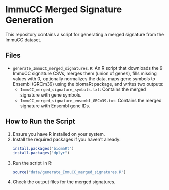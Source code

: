 # ImmuCC Merged Signature Generation

This repository contains a script for generating a merged signature from the ImmuCC dataset.

## Files

- `generate_ImmuCC_merged_signatures.R`: An R script that downloads the 9 ImmuCC signature CSVs, merges them (union of genes), fills missing values with 0, optionally normalizes the data, maps gene symbols to Ensembl (GRCm39) using the biomaRt package, and writes two outputs:
  - `ImmuCC_merged_signature_symbols.txt`: Contains the merged signature with gene symbols.
  - `ImmuCC_merged_signature_ensembl_GRCm39.txt`: Contains the merged signature with Ensembl gene IDs.

## How to Run the Script

1. Ensure you have R installed on your system.
2. Install the required packages if you haven't already:
   ```r
   install.packages("biomaRt")
   install.packages("dplyr")
   ```
3. Run the script in R:
   ```r
   source("data/generate_ImmuCC_merged_signatures.R")
   ```
4. Check the output files for the merged signatures.